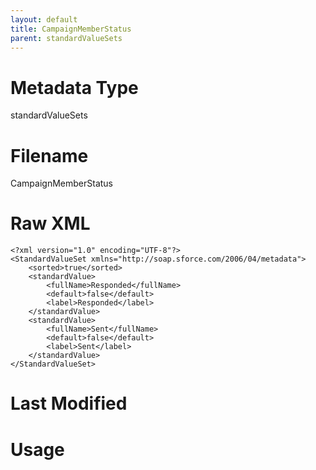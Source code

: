```yaml
---
layout: default
title: CampaignMemberStatus
parent: standardValueSets
---
```

# Metadata Type
standardValueSets


# Filename 
CampaignMemberStatus


# Raw XML
```
<?xml version="1.0" encoding="UTF-8"?>
<StandardValueSet xmlns="http://soap.sforce.com/2006/04/metadata">
    <sorted>true</sorted>
    <standardValue>
        <fullName>Responded</fullName>
        <default>false</default>
        <label>Responded</label>
    </standardValue>
    <standardValue>
        <fullName>Sent</fullName>
        <default>false</default>
        <label>Sent</label>
    </standardValue>
</StandardValueSet>
```


# Last Modified


# Usage
